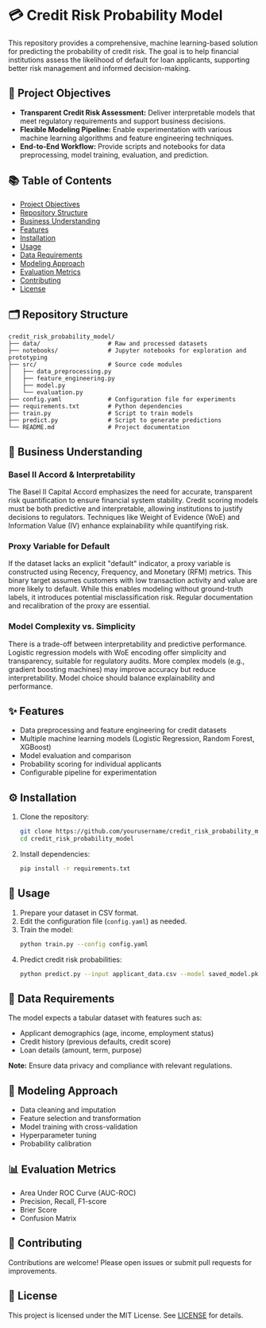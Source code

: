 # 💳 Credit Risk Probability Model

This repository provides a comprehensive, machine learning-based solution for predicting the probability of credit risk. The goal is to help financial institutions assess the likelihood of default for loan applicants, supporting better risk management and informed decision-making.

## 🎯 Project Objectives

- **Transparent Credit Risk Assessment:** Deliver interpretable models that meet regulatory requirements and support business decisions.
- **Flexible Modeling Pipeline:** Enable experimentation with various machine learning algorithms and feature engineering techniques.
- **End-to-End Workflow:** Provide scripts and notebooks for data preprocessing, model training, evaluation, and prediction.

## 📚 Table of Contents

- [Project Objectives](#project-objectives)
- [Repository Structure](#repository-structure)
- [Business Understanding](#business-understanding)
- [Features](#features)
- [Installation](#installation)
- [Usage](#usage)
- [Data Requirements](#data-requirements)
- [Modeling Approach](#modeling-approach)
- [Evaluation Metrics](#evaluation-metrics)
- [Contributing](#contributing)
- [License](#license)

## 🗂️ Repository Structure

```
credit_risk_probability_model/
├── data/                   # Raw and processed datasets
├── notebooks/              # Jupyter notebooks for exploration and prototyping
├── src/                    # Source code modules
│   ├── data_preprocessing.py
│   ├── feature_engineering.py
│   ├── model.py
│   └── evaluation.py
├── config.yaml             # Configuration file for experiments
├── requirements.txt        # Python dependencies
├── train.py                # Script to train models
├── predict.py              # Script to generate predictions
└── README.md               # Project documentation
```

## 💼 Business Understanding

### Basel II Accord & Interpretability

The Basel II Capital Accord emphasizes the need for accurate, transparent risk quantification to ensure financial system stability. Credit scoring models must be both predictive and interpretable, allowing institutions to justify decisions to regulators. Techniques like Weight of Evidence (WoE) and Information Value (IV) enhance explainability while quantifying risk.

### Proxy Variable for Default

If the dataset lacks an explicit "default" indicator, a proxy variable is constructed using Recency, Frequency, and Monetary (RFM) metrics. This binary target assumes customers with low transaction activity and value are more likely to default. While this enables modeling without ground-truth labels, it introduces potential misclassification risk. Regular documentation and recalibration of the proxy are essential.

### Model Complexity vs. Simplicity

There is a trade-off between interpretability and predictive performance. Logistic regression models with WoE encoding offer simplicity and transparency, suitable for regulatory audits. More complex models (e.g., gradient boosting machines) may improve accuracy but reduce interpretability. Model choice should balance explainability and performance.

## ✨ Features

- Data preprocessing and feature engineering for credit datasets
- Multiple machine learning models (Logistic Regression, Random Forest, XGBoost)
- Model evaluation and comparison
- Probability scoring for individual applicants
- Configurable pipeline for experimentation

## ⚙️ Installation

1. Clone the repository:
    ```bash
    git clone https://github.com/yourusername/credit_risk_probability_model.git
    cd credit_risk_probability_model
    ```
2. Install dependencies:
    ```bash
    pip install -r requirements.txt
    ```

## 🚀 Usage

1. Prepare your dataset in CSV format.
2. Edit the configuration file (`config.yaml`) as needed.
3. Train the model:
    ```bash
    python train.py --config config.yaml
    ```
4. Predict credit risk probabilities:
    ```bash
    python predict.py --input applicant_data.csv --model saved_model.pkl
    ```

## 📁 Data Requirements

The model expects a tabular dataset with features such as:

- Applicant demographics (age, income, employment status)
- Credit history (previous defaults, credit score)
- Loan details (amount, term, purpose)

**Note:** Ensure data privacy and compliance with relevant regulations.

## 🔬 Modeling Approach

- Data cleaning and imputation
- Feature selection and transformation
- Model training with cross-validation
- Hyperparameter tuning
- Probability calibration

## 📊 Evaluation Metrics

- Area Under ROC Curve (AUC-ROC)
- Precision, Recall, F1-score
- Brier Score
- Confusion Matrix

## 🤝 Contributing

Contributions are welcome! Please open issues or submit pull requests for improvements.

## 📝 License

This project is licensed under the MIT License. See [LICENSE](LICENSE) for details.